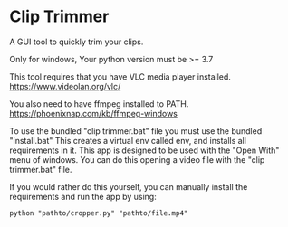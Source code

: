 # Clip Trimmer

A GUI tool to quickly trim your clips.

Only for windows, Your python version must be >= 3.7

This tool requires that you have VLC media player installed.
https://www.videolan.org/vlc/

You also need to have ffmpeg installed to PATH.
https://phoenixnap.com/kb/ffmpeg-windows


To use the bundled "clip trimmer.bat" file you must use the bundled "install.bat" This creates a virtual env called env, and installs all requirements in it.
This app is designed to be used with the "Open With" menu of windows.
You can do this opening a video file with the "clip trimmer.bat" file.


If you would rather do this yourself, you can manually install the requirements and run the app by using:
```
python "pathto/cropper.py" "pathto/file.mp4"
```